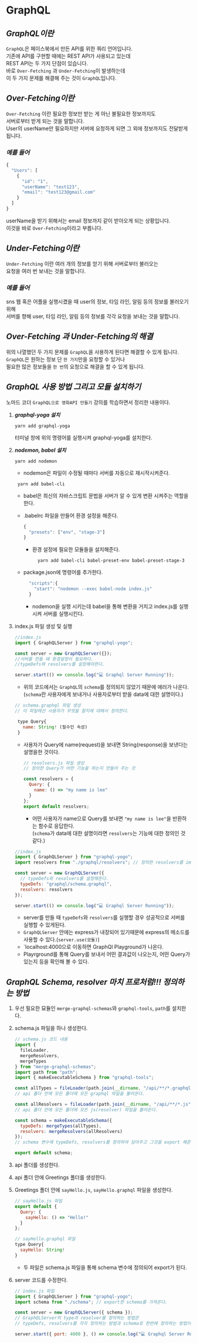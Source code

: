 # GraphQL

## **_GraphQL이란_**

`GraphQL`은 페이스북에서 만든 API를 위한 쿼리 언어입니다.  
기존에 API를 구현할 때에는 REST API가 사용되고 있는데  
REST API는 두 가지 단점이 있습니다.  
바로 `Over-Fetching` 과 `Under-Fetching`이 발생하는데  
이 두 가지 문제를 해결해 주는 것이 `GraphQL`입니다.

## **_Over-Fetching이란_**

`Over-Fetching` 이란 필요한 정보만 받는 게 아닌 불필요한 정보까지도  
서버로부터 받게 되는 것을 말합니다.  
User의 userName만 필요하지만 서버에 요청하게 되면 그 외에 정보까지도 전달받게 됩니다.

### **_예를 들어_**

```javascript
{
  "Users": [
    {
      "id": "1",
      "userName": "test123",
      "email": "test123@gmail.com"
    }
  ]
}
```

userName을 받기 위해서는 email 정보까지 같이 받아오게 되는 상황입니다.  
이것을 바로 `Over-Fetching`이라고 부릅니다.

## **_Under-Fetching이란_**

`Under-Fetching` 이란 여러 개의 정보를 얻기 위해 서버로부터 불러오는  
요청을 여러 번 보내는 것을 말합니다.

### **_예를 들어_**

sns 웹 혹은 어플을 실행시켰을 때 user의 정보, 타임 라인, 알림 등의 정보를 불러오기 위해  
서버를 향해 user, 타임 라인, 알림 등의 정보를 각각 요청을 보내는 것을 말합니다.

## **_Over-Fetching 과 Under-Fetching의 해결_**

위의 나열했던 두 가지 문제를 `GraphQL`을 사용하게 된다면 해결할 수 있게 됩니다.  
`GraphQL`은 원하는 정보 단 `한 가지`만을 요청할 수 있거나  
필요한 많은 정보들을 `한 번`의 요청으로 해결을 할 수 있게 됩니다.

## **_GraphQL 사용 방법 그리고 모듈 설치하기_**

노마드 코더 `GraphQL으로 영화API 만들기` 강의를 학습하면서 정리한 내용이다.

1. **_graphql-yoga 설치_**

   ```
   yarn add graphql-yoga
   ```

   터미널 창에 위의 명령어를 실행시켜 graphql-yoga를 설치한다.

1. **_nodemon, babel 설치_**

   ```
   yarn add nodemon
   ```

   - nodemon은 파일이 수정될 때마다 서버를 자동으로 재시작시켜준다.

   ```
    yarn add babel-cli
   ```

   - babel은 최신의 자바스크립트 문법을 서버가 알 수 있게 변환 시켜주는 역할을 한다.

   - .babelrc 파일을 만들어 환경 설정을 해준다.

     ```javascript
     {
       "presets": ["env", "stage-3"]
     }
     ```

     - 환경 설정에 필요한 모듈들을 설치해준다.
       ```
         yarn add babel-cli babel-preset-env babel-preset-stage-3
       ```

   - package.json에 명령어를 추가한다.
     ```javascript
       "scripts":{
         "start": "nodemon --exec babel-node index.js"
       }
     ```
     - nodemon을 실행 시키는데 babel을 통해 변환을 거치고 index.js를 실행시켜 서버를 실행시킨다.

1. index.js 파일 생성 및 실행

   ```javascript
   //index.js
   import { GraphQLServer } from "graphql-yogo";

   const server = new GraphQLServer({});
   //서버를 만들 때 환경설정이 필요하다.
   //typeDefs와 resolvers를 설정해야한다.

   server.start(() => console.log("💻 Graphql Server Running"));
   ```

   - 위의 코드에서는 `GraphQL`의 `schema`를 정의되지 않았기 때문에 에러가 나온다.  
      (`schema`란 사용자에게 보내거나 사용자로부터 받을 data에 대한 설명이다.)

   ```javascript
   // schema.graphql 파일 생성
   // 이 파일에선 사용자가 무엇을 할지에 대해서 정의한다.

    type Query{
      name: String! (필수인 속성)
    }
   ```

   - 사용자가 Query에 name(request)을 보내면 String(response)을 보낸다는 설명을한 것이다.

     ```javascript
     // resolvers.js 파일 생성
     // 정의한 Query가 어떤 기능을 하는지 만들어 주는 것

     const resolvers = {
       Query: {
         name: () => "my name is lee"
       }
     };
     export default resolvers;
     ```

     - 어떤 사용자가 name으로 Query를 보내면 `"my name is lee"`을 반환하는 함수로 응답한다.  
       (`schema`가 data에 대한 설명이라면 `resolvers`는 기능에 대한 정의인 것 같다.)

   ```javascript
   //index.js
   import { GraphQLServer } from "graphql-yogo";
   import resolvers from "./graphql/resolvers"; // 정의한 resolvers를 import해 가져온다.

   const server = new GraphQLServer({
     // typeDefs와 resolvers를 설정해준다.
     typeDefs: "graphql/schema.graphql",
     resolvers: resolvers
   });

   server.start(() => console.log("💻 Graphql Server Running"));
   ```

   - server를 만들 때 `typeDefs`와 `resolvers`를 실행할 경우 성공적으로 서버를 실행할 수 있게된다.
   - `GraphQLServer` 안에는 express가 내장되어 있기때문에 express의 메소드를 사용할 수 있다.(`server.use(모듈)`)
   - `localhost:4000으로 이동하면 GraphQl Playground가 나온다.
   - Playrground를 통해 Query를 보내서 어떤 결과값이 나오는지, 어떤 Query가 있는지 등을 확인해 볼 수 있다.

## **_GraphQL Schema, resolver 마치 프로처럼!!! 정의하는 방법_**

1. 우선 필요한 묘듈인 `merge-graphql-schemas`와 `graphql-tools`, `path`를 설치한다.
1. schema.js 파일을 하나 생성한다.

   ```javascript
   // schema.js 코드 내용
   import {
     fileLoader,
     mergeResolvers,
     mergeTypes
   } from "merge-graphql-schemas";
   import path from "path";
   import { makeExecutableSchema } from "graphql-tools";

   const allTypes = fileLoader(path.join(__dirname, "/api/**/*.graphql"));
   // api 폴더 안에 모든 폴더에 모든 graphql 파일을 불러온다.

   const allResolvers = fileLoader(path.join(__dirname, "/api/**/*.js"));
   // api 폴더 안에 모든 폴더에 모든 js(resolver) 파일을 불러온다.

   const schema = makeExecutableSchema({
     typeDefs: mergeTypes(allTypes),
     resolvers: mergeResolvers(allResolvers)
   });
   // schema 변수에 typeDefs, resolvers를 정의하여 담아주고 그것을 export 해준다.

   export default schema;
   ```

1. api 폴더를 생성한다.
1. api 폴더 안에 Greetings 폴더를 생성한다.
1. Greetings 폴더 안에 `sayHello.js`, `sayHello.graphql` 파일을 생성한다.

   ```javascript
   // sayHello.js 파일
   export default {
     Query: {
       sayHello: () => "Hello!"
     }
   };
   ```

   ```javascript
   // sayHello.graphql 파일
   type Query{
     sayHello: String!
   }
   ```

   - 두 파일은 schema.js 파일을 통해 schema 변수에 정의되어 export가 된다.

1. server 코드를 수정한다.

   ```javascript
   // index.js 파일
   import { GraphQLServer } from "graphql-yogo";
   import schema from "./schema"; // export한 schema를 가져온다.

   const server = new GraphQLServer({ schema });
   // GraphQLServer의 type과 resolver를 정의하는 방법은
   // typeDefs, resolvers를 각각 정의하는 방법과 schema로 한번에 정의하는 방법이 있다.

   server.start({ port: 4000 }, () => console.log("💻 Graphql Server Running"));
   ```

